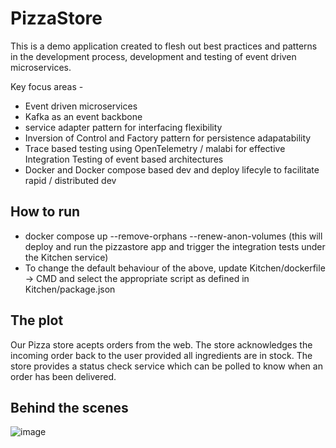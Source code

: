 # PizzaStore

This is a demo application created to flesh out best practices and patterns in the development process, development and testing of event driven microservices.  

Key focus areas - 
- Event driven microservices
- Kafka as an event backbone
- service adapter pattern for interfacing flexibility
- Inversion of Control and Factory pattern for persistence adapatability
- Trace based testing using OpenTelemetry / malabi for effective Integration Testing of event based architectures
- Docker and Docker compose based dev and deploy lifecyle to facilitate rapid / distributed dev

## How to run
- docker compose up --remove-orphans --renew-anon-volumes (this will deploy and run the pizzastore app and trigger the integration tests under the Kitchen service)
- To change the default behaviour of the above, update Kitchen/dockerfile -> CMD and select the appropriate script as defined in Kitchen/package.json

## The plot
Our Pizza store acepts orders from the web. The store acknowledges the incoming order back to the user provided all ingredients are in stock. The store provides a status check service which can be polled to know when an order has been delivered.

## Behind the scenes
![image](https://user-images.githubusercontent.com/470835/228422282-419bf292-4ee2-45ef-a635-ae0fb00f147f.png)
 
